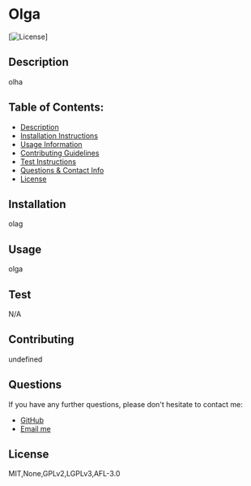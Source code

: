 # Olga

  [![License](https://img.shields.io/badge/License-MIT,None,GPLv2,LGPLv3,AFL-3.0-yellow.svg)]

  ## Description 
  olha

  ## Table of Contents: 
  - [Description](#Description)
  - [Installation Instructions](#Installation)
  - [Usage Information](#Usage) 
  - [Contributing Guidelines](#Contributing)
  - [Test Instructions](#Test) 
  - [Questions & Contact Info](#Questions)
  - [License](#License)

  ## Installation
  olag

  ## Usage 
  olga


  ## Test
  N/A

  ## Contributing
  undefined

  ## Questions 

  If you have any further questions, please don't hesitate to contact me:
  - [GitHub](https://www.github.com/q)
  - [Email me](mailto:q)

  ## License
  MIT,None,GPLv2,LGPLv3,AFL-3.0